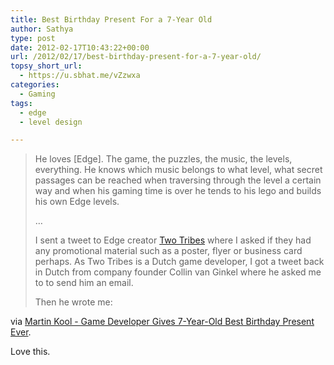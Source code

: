 ```yaml
---
title: Best Birthday Present For a 7-Year Old
author: Sathya
type: post
date: 2012-02-17T10:43:22+00:00
url: /2012/02/17/best-birthday-present-for-a-7-year-old/
topsy_short_url:
  - https://u.sbhat.me/vZzwxa
categories:
  - Gaming
tags:
  - edge
  - level design

---
```

> He loves [Edge]. The game, the puzzles, the music, the levels, everything. He knows which music belongs to what level, what secret passages can be reached when traversing through the level a certain way and when his gaming time is over he tends to his lego and builds his own Edge levels.
> 
> &#8230;
> 
> I sent a tweet to Edge creator <a href="https://twitter.com/twotribesgames" target="_blank">Two Tribes</a> where I asked if they had any promotional material such as a poster, flyer or business card perhaps. As Two Tribes is a Dutch game developer, I got a tweet back in Dutch from company founder Collin van Ginkel where he asked me to to send him an email.
> 
> Then he wrote me:

via [Martin Kool - Game Developer Gives 7-Year-Old Best Birthday Present Ever][1].

Love this.

 [1]: https://martinkool.com/post/17611582440/game-developer-gives-7yr-old-best-birthday-present-ever